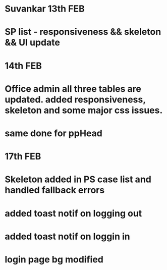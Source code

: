 # Suvankar 13th FEB
# SP list - responsiveness && skeleton && UI update


# 14th FEB
# Office admin all three tables are updated. added responsiveness, skeleton and some major css issues. 
# same done for ppHead


# 17th FEB
# Skeleton added in PS case list and handled fallback errors
# added toast notif on logging out
# added toast notif on loggin in
# login page bg modified

